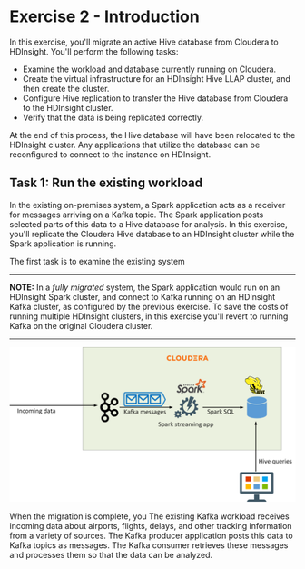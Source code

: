 # Exercise 2 - Introduction

In this exercise, you'll migrate an active Hive database from Cloudera to HDInsight. You'll perform the following tasks:

- Examine the workload and database currently running on Cloudera.
- Create the virtual infrastructure for an HDInsight Hive LLAP cluster, and then create the cluster.
- Configure Hive replication to transfer the Hive database from Cloudera to the HDInsight cluster.
- Verify that the data is being replicated correctly.

At the end of this process, the Hive database will have been relocated to the HDInsight cluster. Any applications that utilize the database can be reconfigured to connect to the instance on HDInsight.

## Task 1: Run the existing workload

In the existing on-premises system, a Spark application acts as a receiver for messages arriving on a Kafka topic. The Spark application posts selected parts of this data to a Hive database for analysis. In this exercise, you'll replicate the Cloudera Hive database to an HDInsight cluster while the Spark application is running. 

The first task is to examine the existing system

---

**NOTE:**
In a *fully migrated* system, the Spark application would run on an HDInsight Spark  cluster, and connect to Kafka running on an HDInsight Kafka cluster, as configured by the previous exercise. To save the costs of running multiple HDInsight clusters, in this exercise you'll revert to running Kafka on the original Cloudera cluster.

---

![The structure of the existing Kafka/Spark/Hive system running on Cloudera](../Images/3-HiveSystem.png)













When the migration is complete, you The existing Kafka workload receives incoming data about airports, flights, delays, and other tracking information from a variety of sources. The Kafka producer application posts this data to Kafka topics as messages. The Kafka consumer retrieves these messages and processes them so that the data can be analyzed. 

